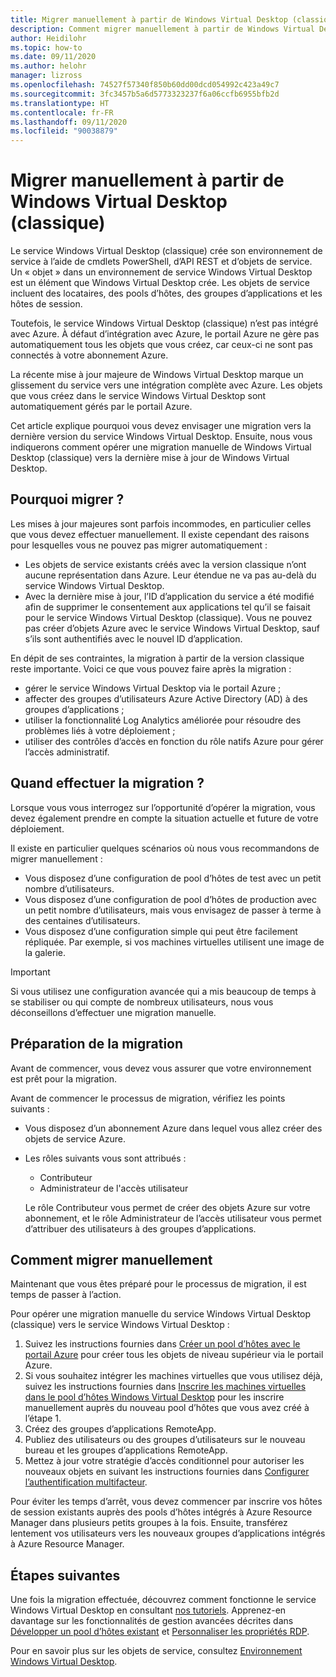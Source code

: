 ```yaml
---
title: Migrer manuellement à partir de Windows Virtual Desktop (classique) – Azure
description: Comment migrer manuellement à partir de Windows Virtual Desktop (classique) vers Windows Virtual Desktop.
author: Heidilohr
ms.topic: how-to
ms.date: 09/11/2020
ms.author: helohr
manager: lizross
ms.openlocfilehash: 74527f57340f850b60dd00dcd054992c423a49c7
ms.sourcegitcommit: 3fc3457b5a6d5773323237f6a06ccfb6955bfb2d
ms.translationtype: HT
ms.contentlocale: fr-FR
ms.lasthandoff: 09/11/2020
ms.locfileid: "90038879"
---
```

# <a name="migrate-manually-from-windows-virtual-desktop-classic"></a>Migrer manuellement à partir de Windows Virtual Desktop (classique)

Le service Windows Virtual Desktop (classique) crée son environnement de service à l’aide de cmdlets PowerShell, d’API REST et d’objets de service. Un « objet » dans un environnement de service Windows Virtual Desktop est un élément que Windows Virtual Desktop crée. Les objets de service incluent des locataires, des pools d’hôtes, des groupes d’applications et les hôtes de session.

Toutefois, le service Windows Virtual Desktop (classique) n’est pas intégré avec Azure. À défaut d’intégration avec Azure, le portail Azure ne gère pas automatiquement tous les objets que vous créez, car ceux-ci ne sont pas connectés à votre abonnement Azure.

La récente mise à jour majeure de Windows Virtual Desktop marque un glissement du service vers une intégration complète avec Azure. Les objets que vous créez dans le service Windows Virtual Desktop sont automatiquement gérés par le portail Azure.

Cet article explique pourquoi vous devez envisager une migration vers la dernière version du service Windows Virtual Desktop. Ensuite, nous vous indiquerons comment opérer une migration manuelle de Windows Virtual Desktop (classique) vers la dernière mise à jour de Windows Virtual Desktop.

## <a name="why-migrate"></a>Pourquoi migrer ?

Les mises à jour majeures sont parfois incommodes, en particulier celles que vous devez effectuer manuellement. Il existe cependant des raisons pour lesquelles vous ne pouvez pas migrer automatiquement :

- Les objets de service existants créés avec la version classique n’ont aucune représentation dans Azure. Leur étendue ne va pas au-delà du service Windows Virtual Desktop.
- Avec la dernière mise à jour, l’ID d’application du service a été modifié afin de supprimer le consentement aux applications tel qu’il se faisait pour le service Windows Virtual Desktop (classique). Vous ne pouvez pas créer d’objets Azure avec le service Windows Virtual Desktop, sauf s’ils sont authentifiés avec le nouvel ID d’application.

En dépit de ses contraintes, la migration à partir de la version classique reste importante. Voici ce que vous pouvez faire après la migration :

- gérer le service Windows Virtual Desktop via le portail Azure ;
- affecter des groupes d’utilisateurs Azure Active Directory (AD) à des groupes d’applications ;
- utiliser la fonctionnalité Log Analytics améliorée pour résoudre des problèmes liés à votre déploiement ;
- utiliser des contrôles d’accès en fonction du rôle natifs Azure pour gérer l’accès administratif.

## <a name="when-should-i-migrate"></a>Quand effectuer la migration ?

Lorsque vous vous interrogez sur l’opportunité d’opérer la migration, vous devez également prendre en compte la situation actuelle et future de votre déploiement.

Il existe en particulier quelques scénarios où nous vous recommandons de migrer manuellement :

- Vous disposez d’une configuration de pool d’hôtes de test avec un petit nombre d’utilisateurs.
- Vous disposez d’une configuration de pool d’hôtes de production avec un petit nombre d’utilisateurs, mais vous envisagez de passer à terme à des centaines d’utilisateurs.
- Vous disposez d’une configuration simple qui peut être facilement répliquée. Par exemple, si vos machines virtuelles utilisent une image de la galerie.

> [!IMPORTANT]
> Si vous utilisez une configuration avancée qui a mis beaucoup de temps à se stabiliser ou qui compte de nombreux utilisateurs, nous vous déconseillons d’effectuer une migration manuelle.

## <a name="prepare-for-migration"></a>Préparation de la migration

Avant de commencer, vous devez vous assurer que votre environnement est prêt pour la migration.

Avant de commencer le processus de migration, vérifiez les points suivants :

- Vous disposez d’un abonnement Azure dans lequel vous allez créer des objets de service Azure.
- Les rôles suivants vous sont attribués :
    
    - Contributeur
    - Administrateur de l'accès utilisateur
    
    Le rôle Contributeur vous permet de créer des objets Azure sur votre abonnement, et le rôle Administrateur de l’accès utilisateur vous permet d’attribuer des utilisateurs à des groupes d’applications.

## <a name="how-to-migrate-manually"></a>Comment migrer manuellement

Maintenant que vous êtes préparé pour le processus de migration, il est temps de passer à l’action.

Pour opérer une migration manuelle du service Windows Virtual Desktop (classique) vers le service Windows Virtual Desktop :

1. Suivez les instructions fournies dans [Créer un pool d’hôtes avec le portail Azure](create-host-pools-azure-marketplace.md) pour créer tous les objets de niveau supérieur via le portail Azure.
2. Si vous souhaitez intégrer les machines virtuelles que vous utilisez déjà, suivez les instructions fournies dans [Inscrire les machines virtuelles dans le pool d’hôtes Windows Virtual Desktop](create-host-pools-powershell.md#register-the-virtual-machines-to-the-windows-virtual-desktop-host-pool) pour les inscrire manuellement auprès du nouveau pool d’hôtes que vous avez créé à l’étape 1.
3. Créez des groupes d’applications RemoteApp.
4. Publiez des utilisateurs ou des groupes d’utilisateurs sur le nouveau bureau et les groupes d’applications RemoteApp.
5. Mettez à jour votre stratégie d’accès conditionnel pour autoriser les nouveaux objets en suivant les instructions fournies dans [Configurer l’authentification multifacteur](set-up-mfa.md).

Pour éviter les temps d’arrêt, vous devez commencer par inscrire vos hôtes de session existants auprès des pools d’hôtes intégrés à Azure Resource Manager dans plusieurs petits groupes à la fois. Ensuite, transférez lentement vos utilisateurs vers les nouveaux groupes d’applications intégrés à Azure Resource Manager.

## <a name="next-steps"></a>Étapes suivantes

Une fois la migration effectuée, découvrez comment fonctionne le service Windows Virtual Desktop en consultant [nos tutoriels](create-host-pools-azure-marketplace.md). Apprenez-en davantage sur les fonctionnalités de gestion avancées décrites dans [Développer un pool d’hôtes existant](expand-existing-host-pool.md) et [Personnaliser les propriétés RDP](customize-rdp-properties.md).

Pour en savoir plus sur les objets de service, consultez [Environnement Windows Virtual Desktop](environment-setup.md).
